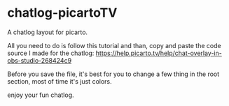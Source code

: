 # chatlog-picartoTV
A chatlog layout for picarto.

All you need to do is follow this tutorial and than, copy and paste the code source I made for the chatlog: https://help.picarto.tv/help/chat-overlay-in-obs-studio-268424c9

Before you save the file, it's best for you to change a few thing in the root section, most of time it's just colors.

enjoy your fun chatlog.
